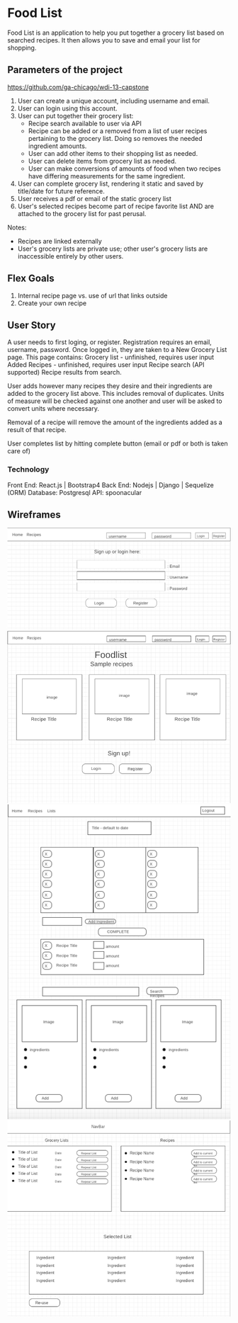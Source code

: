 # Food List
Food List is an application to help you put together a grocery list based on searched recipes. It then allows you to save and email your list for shopping.

## Parameters of the project
https://github.com/ga-chicago/wdi-13-capstone
1. User can create a unique account, including username and email.
2. User can login using this account.
3. User can put together their grocery list:
	* Recipe search available to user via API
	* Recipe can be added or a removed from a list of user recipes pertaining to the grocery list. Doing so removes the needed ingredient amounts. 
	* User can add other items to their shopping list as needed.
	* User can delete items from grocery list as needed.
	* User can make conversions of amounts of food when two recipes have differing measurements for the same ingredient.
4. User can complete grocery list, rendering it static and saved by title/date for future reference. 
5. User receives a pdf or email of the static grocery list
6. User's selected recipes become part of recipe favorite list AND are attached to the grocery list for past perusal.

Notes: 
* Recipes are linked externally
* User's grocery lists are private use; other user's grocery lists are inaccessible entirely by other users. 

## Flex Goals
1. Internal recipe page vs. use of url that links outside
2. Create your own recipe

## User Story

A user needs to first loging, or register. Registration requires an email, username, password. Once logged in, they are taken to a New Grocery List page. 
This page contains:
Grocery list - unfinished, requires user input
Added Recipes - unfinished, requires user input
Recipe search (API supported)
Recipe results from search.

User adds however many recipes they desire and their ingredients are added to the grocery list above. This includes removal of duplicates. Units of measure will be checked against one another and user will be asked to convert units where necessary. 

Removal of a recipe will remove the amount of the ingredients added as a result of that recipe.

User completes list by hitting complete button (email or pdf or both is taken care of)

### Technology

Front End: React.js | Bootstrap4
Back End: Nodejs | Django | Sequelize (ORM)
Database: Postgresql 
API: spoonacular 

## Wireframes

![login](./imgs/login.png)
![homepage](./imgs/homepage.png)
![action](./imgs/action.png)
![profile](./imgs/profile.png)
